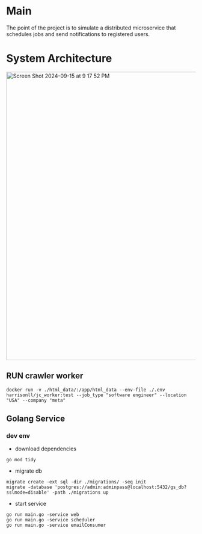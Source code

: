 # Main
The point of the project is to simulate a distributed microservice that schedules jobs and send notifications to registered users. 


# System Architecture
<img width="767" alt="Screen Shot 2024-09-15 at 9 17 52 PM" src="https://github.com/user-attachments/assets/297e466e-32c6-4af1-8f10-160ebdff634f">


## RUN crawler worker
```
docker run -v ./html_data/:/app/html_data --env-file ./.env harrisonll/jc_worker:test --job_type "software engineer" --location "USA" --company "meta"
```

## Golang Service

### dev env
- download dependencies
```
go mod tidy
```

- migrate db
```
migrate create -ext sql -dir ./migrations/ -seq init
migrate -database 'postgres://admin:adminpass@localhost:5432/gs_db?sslmode=disable' -path ./migrations up
```

- start service
```
go run main.go -service web
go run main.go -service scheduler
go run main.go -service emailConsumer
```
